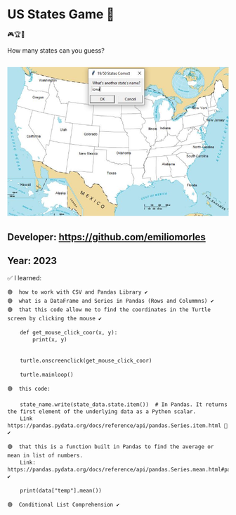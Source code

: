 # US States Game 👀
  🎮🏆🧩

How many states can you guess?

## ![Sample Image](https://github.com/emiliomorles/US_States_Game/blob/master/extra/example_001.JPG)

## Developer: https://github.com/emiliomorles

## Year: 2023

✅ I learned:

    🟢  how to work with CSV and Pandas Library ✔️
    🟢  what is a DataFrame and Series in Pandas (Rows and Colummns) ✔️
    🟢  that this code allow me to find the coordinates in the Turtle screen by clicking the mouse ✔️

        def get_mouse_click_coor(x, y):
            print(x, y)


        turtle.onscreenclick(get_mouse_click_coor)

        turtle.mainloop()

    🟢  this code: 
    
        state_name.write(state_data.state.item())  # In Pandas. It returns the first element of the underlying data as a Python scalar. 
        Link https://pandas.pydata.org/docs/reference/api/pandas.Series.item.html 👀 ✔️

    🟢  that this is a function built in Pandas to find the average or mean in list of numbers.
        Link: https://pandas.pydata.org/docs/reference/api/pandas.Series.mean.html#pandas.Series.mean ✔️

        print(data["temp"].mean()) 
        
    🟢  Conditional List Comprehension ✔️

